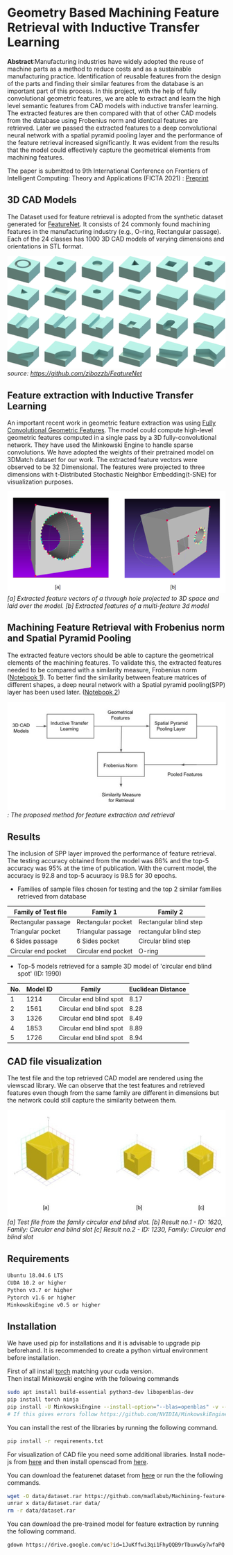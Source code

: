 # Geometry Based Machining Feature Retrieval with Inductive Transfer Learning

**Abstract**:Manufacturing industries have widely adopted the reuse of
machine parts as a method to reduce costs and as a sustainable manufacturing practice. Identification of reusable features from the design of the
parts and finding their similar features from the database is an important
part of this process. In this project, with the help of fully convolutional
geometric features, we are able to extract and learn the high level semantic features from CAD models with inductive transfer learning. The
extracted features are then compared with that of other CAD models
from the database using Frobenius norm and identical features are retrieved. Later we passed the extracted features to a deep convolutional
neural network with a spatial pyramid pooling layer and the performance
of the feature retrieval increased significantly. It was evident from the results that the model could effectively capture the geometrical elements from machining features.

The paper is submitted to 9th International Conference on Frontiers of Intelligent Computing: Theory and Applications (FICTA 2021)
: [Preprint](https://node1.chrischoy.org/data/publications/fcgf/fcgf.pdf)


## 3D CAD Models
The Dataset used for feature retrieval is adopted from the synthetic dataset generated for [FeatureNet](https://github.com/zibozzb/FeatureNet).  It consists of 24 commonly found machining features in the manufacturing industry (e.g., O-ring, Rectangular passage). Each of the 24 classes has 1000 3D CAD models of varying dimensions and orientations in STL format.

![Featurenet Dataset](images/dataset.jpg)
*source: https://github.com/zibozzb/FeatureNet* 


## Feature extraction with Inductive Transfer Learning 
An important recent work in geometric feature extraction was using [Fully
Convolutional Geometric Features](https://github.com/chrischoy/FCGF). The model could compute high-level geometric features computed in a single pass by a 3D fully-convolutional network. They have used the Minkowski Engine to handle sparse convolutions. We have adopted the weights of their pretrained model on 3DMatch dataset for our work.
The extracted feature vectors were observed to be 32
Dimensional. The features were projected to three
dimensions with t-Distributed Stochastic Neighbor Embedding(t-SNE) for
visualization purposes.

![Extracted Features](images/features.png)
*[a] Extracted feature vectors of a through hole projected to 3D space and laid over the model. [b] Extracted features of a multi-feature 3d model*


## Machining Feature Retrieval with Frobenius norm and Spatial Pyramid Pooling

The extracted feature vectors should be able to capture the geometrical elements of the machining features. To validate this, the extracted
features needed to be compared with a similarity measure, Frobenius norm ([Notebook 1](Benchmarking_featurenet.ipynb)). To better find the similarity between feature matrices
of different shapes, a deep neural network with a Spatial pyramid pooling(SPP) layer has been used later. ([Notebook 2](Machining_feature_retrieval.ipynb))

![Workflow](images/workflow.png)
*: The proposed method for feature extraction and retrieval*


## Results
The inclusion of SPP layer improved the performance of feature retrieval. The
testing accuracy obtained from the model was 86% and the top-5 accuracy was 95%  at the time of publication. With the current model, the accuracy is 92.8 and top-5 acuuracy is 98.5 for 30 epochs.

*  Families of sample files chosen for testing and the top 2 similar families retrieved from database

| Family of Test file|Family 1 | Family 2    |
|----------|------------|--------------|
|Rectangular passage | Rectangular pocket | Rectangular blind step|
|Triangular pocket  | Triangular passage | rectangular blind step |
|6 Sides passage |  6 Sides pocket | Circular blind step|
|Circular end pocket |Circular end pocket  |  O-ring|

* Top-5 models retrieved for a sample 3D model of 'circular end blind spot' (ID: 1990)

|No.|Model ID|Family|Euclidean Distance|
|----------|------------|-----------------------|-----------------------|
|1 | 1214  | Circular end blind spot | 8.17|
|2 | 1561  | Circular end blind spot | 8.28|
|3 | 1326  | Circular end blind spot | 8.49|
|4 | 1853  | Circular end blind spot | 8.89|
|5 | 1726  | Circular end blind spot | 8.94|


## CAD file visualization
The test file and the top retrieved
CAD model are rendered using the viewscad library. We can observe that the test features and retrieved features even though from the same family are different in dimensions but the network could still capture the similarity between them.

![Retrieved Files](images/Visual.jpg)
*[a] Test file from the family circular end blind slot. [b] Result no.1 - ID: 1620, Family: Circular end blind slot [c] Result no.2 - ID: 1230, Family: Circular end blind slot*


## Requirements

```sh
Ubuntu 18.04.6 LTS
CUDA 10.2 or higher
Python v3.7 or higher
Pytorch v1.6 or higher
MinkowskiEngine v0.5 or higher
```


## Installation

We have used pip for installations and it is advisable to upgrade pip beforehand.
It is recommended to create a python virtual environment before installation.

First of all install [torch](https://pytorch.org/) matching your cuda version.\
Then install Minkowski engine with the following commands
```sh
sudo apt install build-essential python3-dev libopenblas-dev
pip install torch ninja
pip install -U MinkowskiEngine --install-option="--blas=openblas" -v --no-deps
# If this gives errors follow https://github.com/NVIDIA/MinkowskiEngine
```

You can install the rest of the libraries by running the following command.
```sh
pip install -r requirements.txt
```

For visualization of CAD file you need some additional libraries. Install node-js from [here](https://linuxize.com/post/how-to-install-node-js-on-ubuntu-18.04/) and then install openscad from [here](https://ubuntuhandbook.org/index.php/2019/01/install-openscad-ubuntu-18-10-18-04/).

You can download the featurenet dataset from [here](https://github.com/madlabub/Machining-feature-dataset/blob/master/dataset.rar) or run the the following commands.
```sh
wget -O data/dataset.rar https://github.com/madlabub/Machining-feature-dataset/blob/master/dataset.rar?raw=true
unrar x data/dataset.rar data/
rm -r data/dataset.rar 
```


You can download the pre-trained model for feature extraction by running the following command.
```sh
gdown https://drive.google.com/uc?id=1JuKffwi3qi1FhyQQB9rTbuxwGy7wfaPQ -O Data
```

